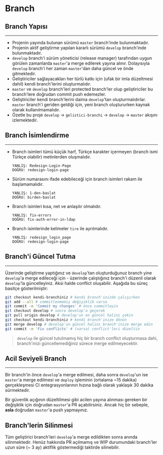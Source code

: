 # Branch

## Branch Yapısı
----------------

- Projenin yayında bulunan sürümü `master` branch'inde bulunmaktadır.
- Projenin aktif geliştirme yapılan kararlı sürümü `develop` branch'inde bulunmaktadır.
- `develop` branch'i sürüm yöneticisi (release manager) tarafından uygun görülen zamanlarda `master`'a merge edilerek yayına alınır. Dolayısıyla `develop` branch'i her zaman `master`'dan daha güncel ve önde gitmektedir.
- Geliştiriciler sağlayacakları her türlü katkı için (ufak bir imla düzeltmesi dahil) kendi branch'lerini oluşturmalıdır.
-  `master` ve `develop` branch'leri protected branch'ler olup geliştiriciler bu branch'lere doğrudan commit push edemezler.
- Geliştiriciler kendi branch'lerini daima `develop`'tan oluşturmalıdırlar. `master` branch'i geriden geldiği için, yeni branch oluştururken kaynak olarak kullanılmamalıdır.
- Özetle bu proje `develop` -> `gelistici-branchi` -> `develop` -> `master` akışını izlemektedir.

## Branch İsimlendirme
----------------------

- Branch isimleri tümü küçük harf, Türkçe karakter içermeyen (branch ismi Türkçe olabilir) metinlerden oluşmalıdır.

  ```
  YANLIŞ: Redesign-Login-Page
  DOĞRU: redesign-login-page
  ```

- Sürüm numarasını ifade edebileceği için branch isimleri rakam ile başlamamalıdır.

  ```
  YANLIŞ: 1-den-baslat
  DOĞRU: birden-baslat
  ```

- Branch isimleri kısa, net ve anlaşılır olmalıdır.

  ```
  YANLIŞ: fix-errors
  DOĞRU: fix-auth-error-in-ldap
  ```

- Branch isimlerinde kelimeler `tire` ile ayrılmalıdır.

  ```
  YANLIŞ: redesign_login_page
  DOĞRU: redesign-login-page
  ```

## Branch'i Güncel Tutma
------------------------

Üzerinde geliştirme yaptığınız ve `develop`'tan oluşturduğunuz branch yine `develop`'a merge edileceği için - üzerinde çalıştığınız branch'i düzenli olarak `develop`'la güncelleyiniz. Aksi halde conflict oluşabilir. Aşağıda bu süreç basitçe gösterilmiştir:

```bash
git checkout kendi-branchiniz # kendi branch'inizde çalışırken
git add --all # commitlenmemiş değişiklik varsa
git commit -m 'Commit my changes' # önce commitleyin
git checkout develop # sonra develop'a geçerek
git pull origin develop # develop'un en güncel halini çekin
git checkout kendi-branchiniz # kendi branch'inize dönün
git merge develop # develop'un güncel halini branch'inize merge edin
git commit -m 'Fix conflicts' # (varsa) conflict'leri düzeltin
```

> `develop` ile güncel tutulmamış hiç bir branch conflict oluşturmasa dahi, branch'inizi güncellemediğiniz sürece merge edilmeyecektir.

## Acil Seviyeli Branch
-----------------------

Bir branch'in önce `develop`'a merge edilmesi, daha sonra `develop`'un ise `master`'a merge edilmesi ve `deploy` işleminin (ortalama ~15 dakika) gerçekleşmesi CI entegrasyonlarının hızına bağlı olarak yaklaşık 30 dakika sürmektedir.

Bir güvenlik açığının düzeltilmesi gibi acilen yayına alınması gereken bir değişiklik için doğrudan `master`'a PR açabilirsiniz. Ancak hiç bir sebeple, **asla** doğrudan `master`'a push yapmayınız.

## Branch'lerin Silinmesi

Tüm geliştirici branch'leri `develop`'a merge edildikten sonra anında silinmektedir. Henüz hakkında PR açılmamış ve WIP durumundaki branch'ler uzun süre (~ 3 ay) aktiflik göstermediği taktirde silinebilir.
